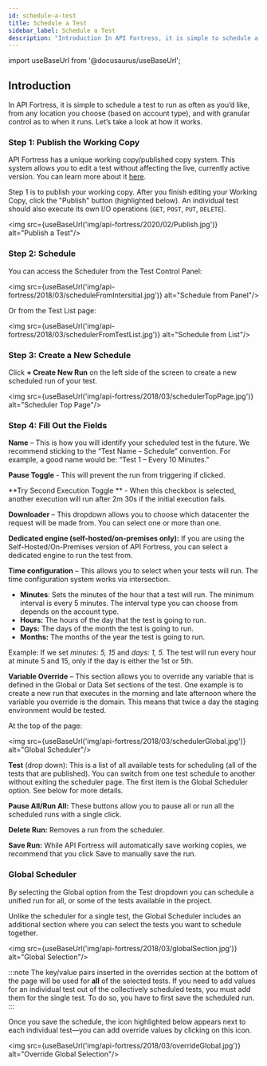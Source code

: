 ```yaml
---
id: schedule-a-test
title: Schedule a Test
sidebar_label: Schedule a Test
description: "Introduction In API Fortress, it is simple to schedule a test to run as often as you’d like, from any location you choose (based on account type), and with granular control as to when it runs. Let’s take a look at how it works. Step 1: Publish the Working Copy API Fortress has a unique."
---
```


import useBaseUrl from '@docusaurus/useBaseUrl';

## Introduction

In API Fortress, it is simple to schedule a test to run as often as you’d like, from any location you choose (based on account type), and with granular control as to when it runs. Let’s take a look at how it works.

### Step 1: Publish the Working Copy

API Fortress has a unique working copy/published copy system. This system allows you to edit a test without affecting the live, currently active version. You can learn more about it [here](/api-testing/learn-more/the-working-copy-published-tests). 

Step 1 is to publish your working copy. After you finish editing your Working Copy, click the "Publish" button (highlighted below). An individual test should also execute its own I/O operations (`GET`, `POST`, `PUT`, `DELETE`). 

<img src={useBaseUrl('img/api-fortress/2020/02/Publish.jpg')} alt="Publish a Test"/>

### Step 2: Schedule

You can access the Scheduler from the Test Control Panel:

<img src={useBaseUrl('img/api-fortress/2018/03/scheduleFromIntersitial.jpg')} alt="Schedule from Panel"/>

Or from the Test List page:

<img src={useBaseUrl('img/api-fortress/2018/03/schedulerFromTestList.jpg')} alt="Schedule from List"/>

### Step 3: Create a New Schedule

Click **+ Create New Run** on the left side of the screen to create a new scheduled run of your test. 

<img src={useBaseUrl('img/api-fortress/2018/03/schedulerTopPage.jpg')} alt="Scheduler Top Page"/>

### Step 4: Fill Out the Fields

**Name** – This is how you will identify your scheduled test in the future. We recommend sticking to the “Test Name – Schedule” convention. For example, a good name would be: “Test 1 – Every 10 Minutes.”

**Pause Toggle** - This will prevent the run from triggering if clicked. 

**Try Second Execution Toggle  ** - When this checkbox is selected, another execution will run after 2m 30s if the initial execution fails.

**Downloader** – This dropdown allows you to choose which datacenter the request will be made from. You can select one or more than one.

**Dedicated engine (self-hosted/on-premises only):** If you are using the Self-Hosted/On-Premises version of API Fortress, you can select a dedicated engine to run the test from.

**Time configuration** – This allows you to select when your tests will run. The time configuration system works via intersection.
* **Minutes**: Sets the minutes of the hour that a test will run. The minimum interval is every 5 minutes. The interval type you can choose from depends on the account type.
* **Hours:** The hours of the day that the test is going to run.
* **Days:** The days of the month the test is going to run.
* **Months:** The months of the year the test is going to run.

Example: If we set _minutes: 5, 15_ and _days: 1, 5._ The test will run every hour at minute 5 and 15, only if the day is either the 1st or 5th.

**Variable Override** – This section allows you to override any variable that is defined in the Global or Data Set sections of the test. One example is to create a new run that executes in the morning and late afternoon where the variable you override is the domain. This means that twice a day the staging environment would be tested.

At the top of the page:

<img src={useBaseUrl('img/api-fortress/2018/03/schedulerGlobal.jpg')} alt="Global Scheduler"/>

**Test** (drop down): This is a list of all available tests for scheduling (all of the tests that are published). You can switch from one test schedule to another without exiting the scheduler page. The first item is the Global Scheduler option. See below for more details. 

**Pause All/Run All:** These buttons allow you to pause all or run all the scheduled runs with a single click. 

**Delete Run:** Removes a run from the scheduler. 

**Save Run:** While API Fortress will automatically save working copies, we recommend that you click Save to manually save the run.


### Global Scheduler

By selecting the Global option from the Test dropdown you can schedule a unified run for all, or some of the tests available in the project.

Unlike the scheduler for a single test, the Global Scheduler includes an additional section where you can select the tests you want to schedule together.

<img src={useBaseUrl('img/api-fortress/2018/03/globalSection.jpg')} alt="Global Selection"/>

:::note
The key/value pairs inserted in the overrides section at the bottom of the page will be used for **all** of the selected tests. If you need to add values for an individual test out of the collectively scheduled tests, you must add them for the single test. To do so, you have to first save the scheduled run. 
:::

Once you save the schedule, the icon highlighted below appears next to each individual test—you can add override values by clicking on this icon.

<img src={useBaseUrl('img/api-fortress/2018/03/overrideGlobal.jpg')} alt="Override Global Selection"/>

